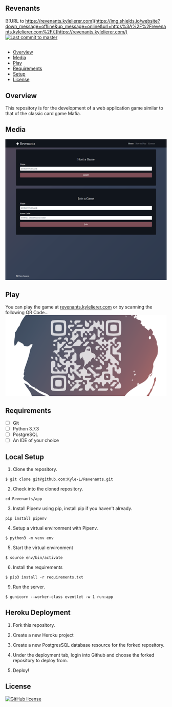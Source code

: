 ## Revenants
[![URL to https://revenants.kylelierer.com](https://img.shields.io/website?down_message=offline&up_message=online&url=https%3A%2F%2Frevenants.kylelierer.com%2F)](https://revenants.kylelierer.com/)
[![Last commit to master](https://img.shields.io/github/last-commit/Kyle-L/Revenants?label=last%20commit%20to%20master)](https://github.com/Kyle-L/Revenants/commits/master)
##

- [Overview](#overview)
- [Media](#media)
- [Play](#play)
- [Requirements](#requirements)
- [Setup](#setup)
- [License](#license)

<a name="overview"/></a>
## Overview
This repository is for the development of a web application game similar  to that of the classic card game Mafia. 

<a name="media"/></a>
## Media
![Screennshot of homepage](docs/screenshots/screenshot-home.png)

<a name="play"/></a>
## Play
You can play the game at [revenants.kylelierer.com](https://revenants.kylelierer.com/) or by scanning the following QR Code...
![QR Code to revenants.kylelierer.com](docs/screenshots/repository-open-graph-transperant.png)

<a name="requirements"/></a>
## Requirements
- [ ] Git
- [ ] Python 3.7.3
- [ ] PostgreSQL
- [ ] An IDE of your choice

<a name="setup"/></a>
## Local Setup
1. Clone the repository.
```
$ git clone git@github.com:Kyle-L/Revenants.git
```

2. Check into the cloned repository.
```
cd Revenants/app
```

3. Install Pipenv using pip, install pip if you haven't already.
```
pip install pipenv
```

4. Setup a virtual environment with Pipenv.
```
$ python3 -m venv env
```

5. Start the virtual environment
```
$ source env/bin/activate
```

6. Install the requirements
```
$ pip3 install -r requirements.txt
```

9. Run the server.
```
$ gunicorn --worker-class eventlet -w 1 run:app
```

## Heroku Deployment
1. Fork this repository.

2. Create a new Heroku project

3. Create a new PostgresSQL database resource for the forked repository.

4. Under the deployment tab, login into Github and choose the forked repository to deploy from.

5. Deploy!



<a name="license"></a>
## License
[![GitHub license](https://img.shields.io/badge/license-MIT-blue.svg)](LICENSE)

